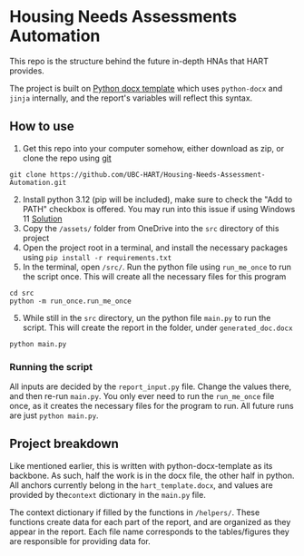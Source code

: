 # Housing Needs Assessments Automation

This repo is the structure behind the future in-depth HNAs that HART provides.  

The project is built on [Python docx template](https://github.com/elapouya/python-docx-template)
which uses `python-docx` and `jinja` internally, and the report's variables
will reflect this syntax.  

## How to use
1. Get this repo into your computer somehow, either download as zip, or clone the repo using [git](https://git-scm.com/downloads)
```
git clone https://github.com/UBC-HART/Housing-Needs-Assessment-Automation.git
```
2. Install python 3.12 (pip will be included), make sure to check the "Add to PATH" checkbox is offered.  You may run 
into this issue if using Windows 11 [Solution](https://stackoverflow.com/questions/65348890/python-was-not-found-run-without-arguments-to-install-from-the-microsoft-store)
3. Copy the `/assets/` folder from OneDrive into the `src` directory of this project
4. Open the project root in a terminal, and install the necessary packages using `pip install -r requirements.txt`
5. In the terminal, open `/src/`.  Run the python file using `run_me_once` to run the script once. 
This will create all the necessary files for this program

``` 
cd src
python -m run_once.run_me_once
```

5. While still in the `src` directory, un the python file `main.py` to run the script.  This will create the report in 
the folder, under `generated_doc.docx`

``` 
python main.py
```

### Running the script
All inputs are decided by the `report_input.py` file.  Change the values there, and then re-run `main.py`.  You only ever
need to run the `run_me_once` file once, as it creates the necessary files for the program to run.  All future runs are 
just `python main.py`.

## Project breakdown
Like mentioned earlier, this is written with python-docx-template as its backbone.  As such, half the work is in the docx
file, the other half in python.  All anchors currently belong in the `hart_template.docx`, and values are provided by
the`context` dictionary in the `main.py` file.

The context dictionary if filled by the functions in `/helpers/`.  These functions create data for each part of the report,
and are organized as they appear in the report.  Each file name corresponds to the tables/figures they are responsible
for providing data for.